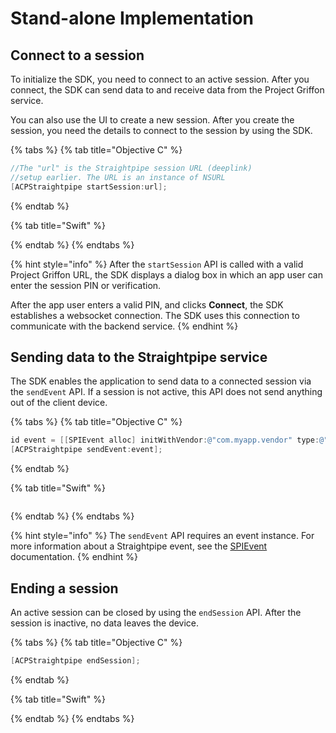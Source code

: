 # Stand-alone Implementation

## Connect to a session

To initialize the SDK, you need to connect to an active session. After you connect, the SDK can send data to and receive data from the Project Griffon service.

You can also use the UI to create a new session. After you create the session, you need the details to connect to the session by using the SDK.

{% tabs %}
{% tab title="Objective C" %}
```objectivec
//The "url" is the Straightpipe session URL (deeplink)  
//setup earlier. The URL is an instance of NSURL
[ACPStraightpipe startSession:url];
```
{% endtab %}

{% tab title="Swift" %}

{% endtab %}
{% endtabs %}

{% hint style="info" %}
After the `startSession` API is called with a valid Project Griffon URL, the SDK displays a dialog box in which an app user can enter the session PIN or verification. 

After the app user enters a valid PIN, and clicks **Connect**, the SDK establishes a websocket connection. The SDK uses this connection to communicate with the backend service.
{% endhint %}

## Sending data to the Straightpipe service 

The SDK enables the application to send data to a connected session via the `sendEvent` API. If a session is not active, this API does not send anything out of the client device.

{% tabs %}
{% tab title="Objective C" %}
```objectivec
id event = [[SPIEvent alloc] initWithVendor:@"com.myapp.vendor" type:@"type" payload:@{@"key": @"value"}];
[ACPStraightpipe sendEvent:event];
```
{% endtab %}

{% tab title="Swift" %}
```text

```
{% endtab %}
{% endtabs %}

{% hint style="info" %}
The `sendEvent` API requires an event instance. For more information about a Straightpipe event, see the [SPIEvent](straightpipe-events.md#spievent-class) documentation.
{% endhint %}

## Ending a session

An active session can be closed by using the `endSession` API. After the session is inactive, no data  leaves the device.

{% tabs %}
{% tab title="Objective C" %}
```objectivec
[ACPStraightpipe endSession];
```
{% endtab %}

{% tab title="Swift" %}

{% endtab %}
{% endtabs %}















